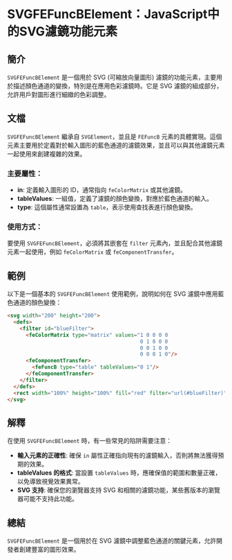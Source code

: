 <!--
Meta Description: # SVGFEFuncBElement：JavaScript中的SVG濾鏡功能元素 ## 簡介 `SVGFEFuncBElement` 是一個用於 SVG (可縮放向量圖形) 濾鏡的功能元素，主要用於描述顏色通道的變換，特別是在應用色彩濾鏡時。它是 SVG 濾鏡的組成部分，允許用戶對圖形進行細緻的色...
Meta Keywords: svg, svgfefuncbelement, tablevalues, filter, fecolormatrix
-->

# SVGFEFuncBElement：JavaScript中的SVG濾鏡功能元素

## 簡介
`SVGFEFuncBElement` 是一個用於 SVG (可縮放向量圖形) 濾鏡的功能元素，主要用於描述顏色通道的變換，特別是在應用色彩濾鏡時。它是 SVG 濾鏡的組成部分，允許用戶對圖形進行細緻的色彩調整。

## 文檔
`SVGFEFuncBElement` 繼承自 `SVGElement`，並且是 `FEFuncB` 元素的具體實現。這個元素主要用於定義對於輸入圖形的藍色通道的濾鏡效果，並且可以與其他濾鏡元素一起使用來創建複雜的效果。

### 主要屬性：
- **in**: 定義輸入圖形的 ID，通常指向 `feColorMatrix` 或其他濾鏡。
- **tableValues**: 一組值，定義了濾鏡的顏色變換，對應於藍色通道的輸入。
- **type**: 這個屬性通常設置為 `table`，表示使用查找表進行顏色變換。

### 使用方式：
要使用 `SVGFEFuncBElement`，必須將其嵌套在 `filter` 元素內，並且配合其他濾鏡元素一起使用，例如 `feColorMatrix` 或 `feComponentTransfer`。

## 範例
以下是一個基本的 `SVGFEFuncBElement` 使用範例，說明如何在 SVG 濾鏡中應用藍色通道的顏色變換：

```html
<svg width="200" height="200">
  <defs>
    <filter id="blueFilter">
      <feColorMatrix type="matrix" values="1 0 0 0 0
                                           0 1 0 0 0
                                           0 0 1 0 0
                                           0 0 0 1 0"/>
      <feComponentTransfer>
        <feFuncB type="table" tableValues="0 1"/>
      </feComponentTransfer>
    </filter>
  </defs>
  <rect width="100%" height="100%" fill="red" filter="url(#blueFilter)"/>
</svg>
```

## 解釋
在使用 `SVGFEFuncBElement` 時，有一些常見的陷阱需要注意：
- **輸入元素的正確性**: 確保 `in` 屬性正確指向現有的濾鏡輸入，否則將無法獲得預期的效果。
- **tableValues 的格式**: 當設置 `tableValues` 時，應確保值的範圍和數量正確，以免導致視覺效果異常。
- **SVG 支持**: 確保您的瀏覽器支持 SVG 和相關的濾鏡功能，某些舊版本的瀏覽器可能不支持此功能。

## 總結
`SVGFEFuncBElement` 是一個用於在 SVG 濾鏡中調整藍色通道的關鍵元素，允許開發者創建豐富的圖形效果。